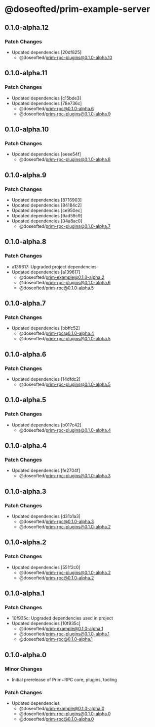 # @doseofted/prim-example-server

## 0.1.0-alpha.12

### Patch Changes

- Updated dependencies [20df825]
  - @doseofted/prim-rpc-plugins@0.1.0-alpha.10

## 0.1.0-alpha.11

### Patch Changes

- Updated dependencies [c15bde3]
- Updated dependencies [78e736c]
  - @doseofted/prim-rpc@0.1.0-alpha.6
  - @doseofted/prim-rpc-plugins@0.1.0-alpha.9

## 0.1.0-alpha.10

### Patch Changes

- Updated dependencies [eeee54f]
  - @doseofted/prim-rpc-plugins@0.1.0-alpha.8

## 0.1.0-alpha.9

### Patch Changes

- Updated dependencies [8716903]
- Updated dependencies [84184c2]
- Updated dependencies [ce950ec]
- Updated dependencies [9ad59c9]
- Updated dependencies [04a8ac0]
  - @doseofted/prim-rpc-plugins@0.1.0-alpha.7

## 0.1.0-alpha.8

### Patch Changes

- a139617: Upgraded project dependencies
- Updated dependencies [a139617]
  - @doseofted/prim-example@0.1.0-alpha.2
  - @doseofted/prim-rpc-plugins@0.1.0-alpha.6
  - @doseofted/prim-rpc@0.1.0-alpha.5

## 0.1.0-alpha.7

### Patch Changes

- Updated dependencies [bbffc52]
  - @doseofted/prim-rpc@0.1.0-alpha.4
  - @doseofted/prim-rpc-plugins@0.1.0-alpha.5

## 0.1.0-alpha.6

### Patch Changes

- Updated dependencies [14dfdc2]
  - @doseofted/prim-rpc-plugins@0.1.0-alpha.5

## 0.1.0-alpha.5

### Patch Changes

- Updated dependencies [b017c42]
  - @doseofted/prim-rpc-plugins@0.1.0-alpha.4

## 0.1.0-alpha.4

### Patch Changes

- Updated dependencies [fe2704f]
  - @doseofted/prim-rpc-plugins@0.1.0-alpha.3

## 0.1.0-alpha.3

### Patch Changes

- Updated dependencies [d31b1a3]
  - @doseofted/prim-rpc@0.1.0-alpha.3
  - @doseofted/prim-rpc-plugins@0.1.0-alpha.2

## 0.1.0-alpha.2

### Patch Changes

- Updated dependencies [551f2c0]
  - @doseofted/prim-rpc-plugins@0.1.0-alpha.2
  - @doseofted/prim-rpc@0.1.0-alpha.2

## 0.1.0-alpha.1

### Patch Changes

- 10f935c: Upgraded dependencies used in project
- Updated dependencies [10f935c]
  - @doseofted/prim-example@0.1.0-alpha.1
  - @doseofted/prim-rpc-plugins@0.1.0-alpha.1
  - @doseofted/prim-rpc@0.1.0-alpha.1

## 0.1.0-alpha.0

### Minor Changes

- Initial prerelease of Prim+RPC core, plugins, tooling

### Patch Changes

- Updated dependencies
  - @doseofted/prim-example@0.1.0-alpha.0
  - @doseofted/prim-rpc-plugins@0.1.0-alpha.0
  - @doseofted/prim-rpc@0.1.0-alpha.0
